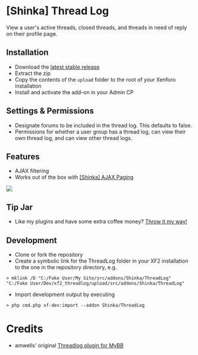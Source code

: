 # [Shinka] Thread Log
View a user's active threads, closed threads, and threads in need of reply on their profile page.

## Installation
* Download the [latest stable release](https://github.com/kalynrobinson/xf2_threadlog/releases)
* Extract the zip
* Copy the contents of the `upload` folder to the root of your Xenforo installation
* Install and activate the add-on in your Admin CP

## Settings & Permissions
* Designate forums to be included in the thread log. This defaults to false.
* Permissions for whether a user group has a thread log, can view their own thread log, and can view other thread logs.

## Features
* AJAX filtering
* Works out of the box with [[Shinka] AJAX Paging](https://github.com/kalynrobinson/xf2_ajax_paging)

![](https://github.com/kalynrobinson/xf2_threadlog/blob/master/docs/images/threadlog.PNG)

## Tip Jar
* Like my plugins and have some extra coffee money? [Throw it my way!](https://www.paypal.me/shinkacodes/5)

## Development
* Clone or fork the repository
* Create a symbolic link for the ThreadLog folder in your XF2 installation to the one in the repository directory, e.g.
```
> mklink /D "C:/Fake User/My Site/src/addons/Shinka/ThreadLog" "C:/Fake User/Dev/xf2_threadlog/upload/src/addons/Shinka/ThreadLog"
```
* Import development output by executing 
```
> php cmd.php xf-dev:import --addon Shinka/ThreadLog
```

# Credits
* amwells' original [Threadlog plugin for MyBB](https://github.com/amwelles/mybb-threadlog)

